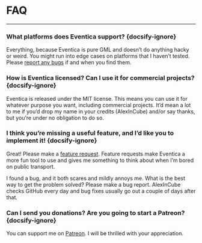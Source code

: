 # FAQ

---

### What platforms does Eventica support? {docsify-ignore}

Everything, because Eventica is pure GML and doesn’t do anything hacky or weird. 
You might run into edge cases on platforms that I haven’t tested.
Please [report any bugs](https://github.com/AlexInCube/Eventica/issues) if and when you find them.

### How is Eventica licensed? Can I use it for commercial projects? {docsify-ignore}

Eventica is released under the MIT license. 
This means you can use it for whatever purpose you want, including commercial projects. 
It’d mean a lot to me if you’d drop my name in your credits (AlexInCube) and/or say thanks, but you’re under no obligation to do so.

### I think you’re missing a useful feature, and I’d like you to implement it! {docsify-ignore}
Great! Please make a [feature request](https://github.com/AlexInCube/Eventica/issues). 
Feature requests make Eventica a more fun tool to use and gives me something to think about when I’m bored on public transport.

I found a bug, and it both scares and mildly annoys me. What is the best way to get the problem solved?
Please make a bug report. AlexInCube checks GitHub every day and bug fixes usually go out a couple of days after that.

### Can I send you donations? Are you going to start a Patreon? {docsify-ignore}

You can support me on [Patreon](https://www.patreon.com/c/alexincube). I will be thrilled with your appreciation.
